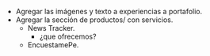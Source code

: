 - Agregar las imágenes y texto a experiencias a portafolio. 
- Agregar la sección de productos/ con servicios.
    - News Tracker. 
        - ¿que ofrecemos?
    - EncuestamePe.